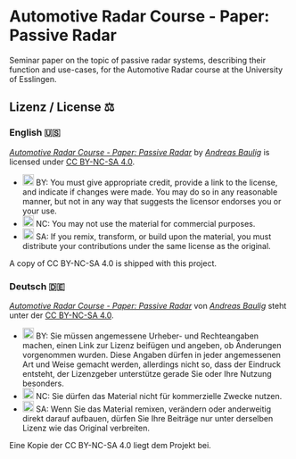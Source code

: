 # Automotive Radar Course - Paper: Passive Radar

Seminar paper on the topic of passive radar systems, describing their function and use-cases, for the Automotive Radar course at the University of Esslingen.

## Lizenz / License ⚖

### English 🇺🇸

[_Automotive Radar Course - Paper: Passive Radar_](https://github.com/ChiefGokhlayeh/internship_hensoldt) by [_Andreas Baulig_](https://github.com/ChiefGokhlayeh) is licensed under [CC BY-NC-SA 4.0](https://creativecommons.org/licenses/by-nc-sa/4.0/deed.en).

-   <img src="https://creativecommons.org/images/deed/attribution_icon_blue_x2.png" alt="BY" width="20pt"/> BY: You must give appropriate credit, provide a link to the license, and indicate if changes were made. You may do so in any reasonable manner, but not in any way that suggests the licensor endorses you or your use.
-   <img src="https://creativecommons.org/images/deed/nc_blue_x2.png" alt="NC" width="20pt"/> NC: You may not use the material for commercial purposes.
-   <img src="https://creativecommons.org/images/deed/sa_blue_x2.png" alt="NC" width="20pt"/> SA: If you remix, transform, or build upon the material, you must distribute your contributions under the same license as the original.

A copy of CC BY-NC-SA 4.0 is shipped with this project.

### Deutsch 🇩🇪

[_Automotive Radar Course - Paper: Passive Radar_](https://github.com/ChiefGokhlayeh/internship_hensoldt) von [_Andreas Baulig_](https://github.com/ChiefGokhlayeh) steht unter der [CC BY-NC-SA 4.0](https://creativecommons.org/licenses/by-nc-sa/4.0/deed.de).

-   <img src="https://creativecommons.org/images/deed/attribution_icon_blue_x2.png" alt="BY" width="20pt"/> BY: Sie müssen angemessene Urheber- und Rechteangaben machen, einen Link zur Lizenz beifügen und angeben, ob Änderungen vorgenommen wurden. Diese Angaben dürfen in jeder angemessenen Art und Weise gemacht werden, allerdings nicht so, dass der Eindruck entsteht, der Lizenzgeber unterstütze gerade Sie oder Ihre Nutzung besonders.
-   <img src="https://creativecommons.org/images/deed/nc_blue_x2.png" alt="NC" width="20pt"/> NC: Sie dürfen das Material nicht für kommerzielle Zwecke nutzen.
-   <img src="https://creativecommons.org/images/deed/sa_blue_x2.png" alt="NC" width="20pt"/> SA: Wenn Sie das Material remixen, verändern oder anderweitig direkt darauf aufbauen, dürfen Sie Ihre Beiträge nur unter derselben Lizenz wie das Original verbreiten.

Eine Kopie der CC BY-NC-SA 4.0 liegt dem Projekt bei.
